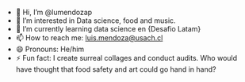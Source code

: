 - 👋 Hi, I’m @lumendozap
- 👀 I’m interested in Data science, food and music.
- 🌱 I’m currently learning data science en {Desafio Latam}
- 📫 How to reach me: luis.mendoza@usach.cl
- 😄 Pronouns: He/him
- ⚡ Fun fact: I create surreal collages and conduct audits. Who would have thought that food safety and art could go hand in hand?

<!---
lumendozap/lumendozap is a ✨ special ✨ repository because its `README.md` (this file) appears on your GitHub profile.
You can click the Preview link to take a look at your changes.
--->

